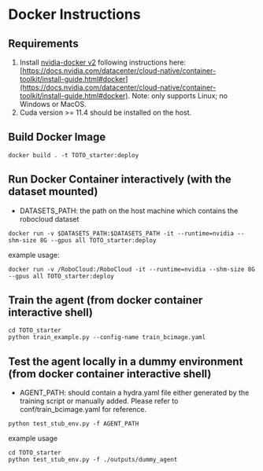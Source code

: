 # Docker Instructions

## Requirements
1. Install [nvidia-docker v2](https://github.com/NVIDIA/nvidia-docker) following instructions here: [https://docs.nvidia.com/datacenter/cloud-native/container-toolkit/install-guide.html#docker](https://docs.nvidia.com/datacenter/cloud-native/container-toolkit/install-guide.html#docker).
Note: only supports Linux; no Windows or MacOS.
2. Cuda version >= 11.4 should be installed on the host.

## Build Docker Image

```
docker build . -t TOTO_starter:deploy
```

## Run Docker Container interactively (with the dataset mounted)
- DATASETS_PATH: the path on the host machine which contains the robocloud dataset
```
docker run -v $DATASETS_PATH:$DATASETS_PATH -it --runtime=nvidia --shm-size 8G --gpus all TOTO_starter:deploy
```
example usage:
```
docker run -v /RoboCloud:/RoboCloud -it --runtime=nvidia --shm-size 8G --gpus all TOTO_starter:deploy
```

## Train the agent (from docker container interactive shell)
```
cd TOTO_starter
python train_example.py --config-name train_bcimage.yaml
```

## Test the agent locally in a dummy environment (from docker container interactive shell)
- AGENT_PATH: should contain a hydra.yaml file either generated by the training script or manually added. Please refer to conf/train_bcimage.yaml for reference.
```
python test_stub_env.py -f AGENT_PATH
```
example usage
```
cd TOTO_starter
python test_stub_env.py -f ./outputs/dummy_agent
```
